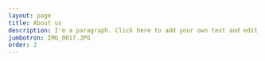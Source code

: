 ```yaml
---
layout: page
title: About us
description: I'm a paragraph. Click here to add your own text and edit me. It’s easy.
jumbotron: IMG_0017.JPG
order: 2
---
```


